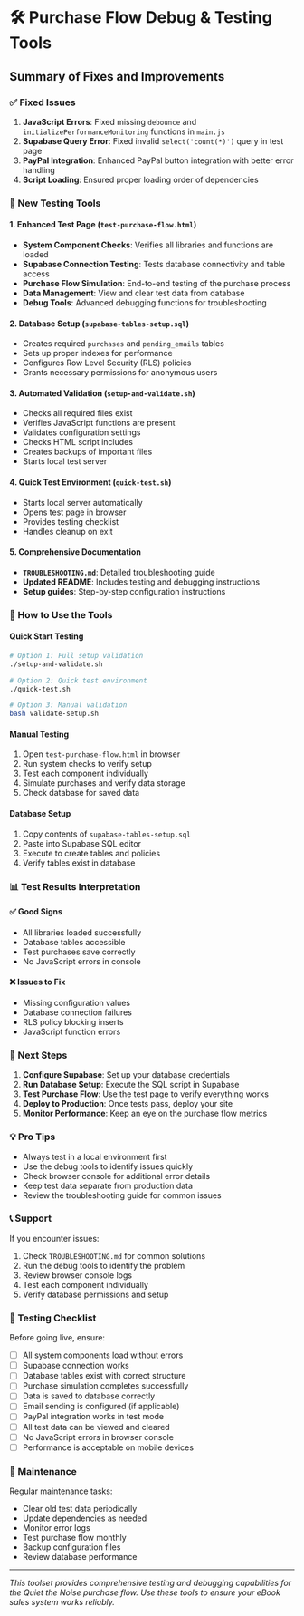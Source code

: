# 🛠️ Purchase Flow Debug & Testing Tools

## Summary of Fixes and Improvements

### ✅ Fixed Issues
1. **JavaScript Errors**: Fixed missing `debounce` and `initializePerformanceMonitoring` functions in `main.js`
2. **Supabase Query Error**: Fixed invalid `select('count(*)')` query in test page
3. **PayPal Integration**: Enhanced PayPal button integration with better error handling
4. **Script Loading**: Ensured proper loading order of dependencies

### 🧪 New Testing Tools

#### 1. Enhanced Test Page (`test-purchase-flow.html`)
- **System Component Checks**: Verifies all libraries and functions are loaded
- **Supabase Connection Testing**: Tests database connectivity and table access
- **Purchase Flow Simulation**: End-to-end testing of the purchase process
- **Data Management**: View and clear test data from database
- **Debug Tools**: Advanced debugging functions for troubleshooting

#### 2. Database Setup (`supabase-tables-setup.sql`)
- Creates required `purchases` and `pending_emails` tables
- Sets up proper indexes for performance
- Configures Row Level Security (RLS) policies
- Grants necessary permissions for anonymous users

#### 3. Automated Validation (`setup-and-validate.sh`)
- Checks all required files exist
- Verifies JavaScript functions are present
- Validates configuration settings
- Checks HTML script includes
- Creates backups of important files
- Starts local test server

#### 4. Quick Test Environment (`quick-test.sh`)
- Starts local server automatically
- Opens test page in browser
- Provides testing checklist
- Handles cleanup on exit

#### 5. Comprehensive Documentation
- **`TROUBLESHOOTING.md`**: Detailed troubleshooting guide
- **Updated README**: Includes testing and debugging instructions
- **Setup guides**: Step-by-step configuration instructions

### 🔧 How to Use the Tools

#### Quick Start Testing
```bash
# Option 1: Full setup validation
./setup-and-validate.sh

# Option 2: Quick test environment
./quick-test.sh

# Option 3: Manual validation
bash validate-setup.sh
```

#### Manual Testing
1. Open `test-purchase-flow.html` in browser
2. Run system checks to verify setup
3. Test each component individually
4. Simulate purchases and verify data storage
5. Check database for saved data

#### Database Setup
1. Copy contents of `supabase-tables-setup.sql`
2. Paste into Supabase SQL editor
3. Execute to create tables and policies
4. Verify tables exist in database

### 📊 Test Results Interpretation

#### ✅ Good Signs
- All libraries loaded successfully
- Database tables accessible
- Test purchases save correctly
- No JavaScript errors in console

#### ❌ Issues to Fix
- Missing configuration values
- Database connection failures
- RLS policy blocking inserts
- JavaScript function errors

### 🚀 Next Steps

1. **Configure Supabase**: Set up your database credentials
2. **Run Database Setup**: Execute the SQL script in Supabase
3. **Test Purchase Flow**: Use the test page to verify everything works
4. **Deploy to Production**: Once tests pass, deploy your site
5. **Monitor Performance**: Keep an eye on the purchase flow metrics

### 💡 Pro Tips

- Always test in a local environment first
- Use the debug tools to identify issues quickly
- Check browser console for additional error details
- Keep test data separate from production data
- Review the troubleshooting guide for common issues

### 📞 Support

If you encounter issues:
1. Check `TROUBLESHOOTING.md` for common solutions
2. Run the debug tools to identify the problem
3. Review browser console logs
4. Test each component individually
5. Verify database permissions and setup

### 🎯 Testing Checklist

Before going live, ensure:
- [ ] All system components load without errors
- [ ] Supabase connection works
- [ ] Database tables exist with correct structure
- [ ] Purchase simulation completes successfully
- [ ] Data is saved to database correctly
- [ ] Email sending is configured (if applicable)
- [ ] PayPal integration works in test mode
- [ ] All test data can be viewed and cleared
- [ ] No JavaScript errors in browser console
- [ ] Performance is acceptable on mobile devices

### 🔄 Maintenance

Regular maintenance tasks:
- Clear old test data periodically
- Update dependencies as needed
- Monitor error logs
- Test purchase flow monthly
- Backup configuration files
- Review database performance

---

*This toolset provides comprehensive testing and debugging capabilities for the Quiet the Noise purchase flow. Use these tools to ensure your eBook sales system works reliably.*
